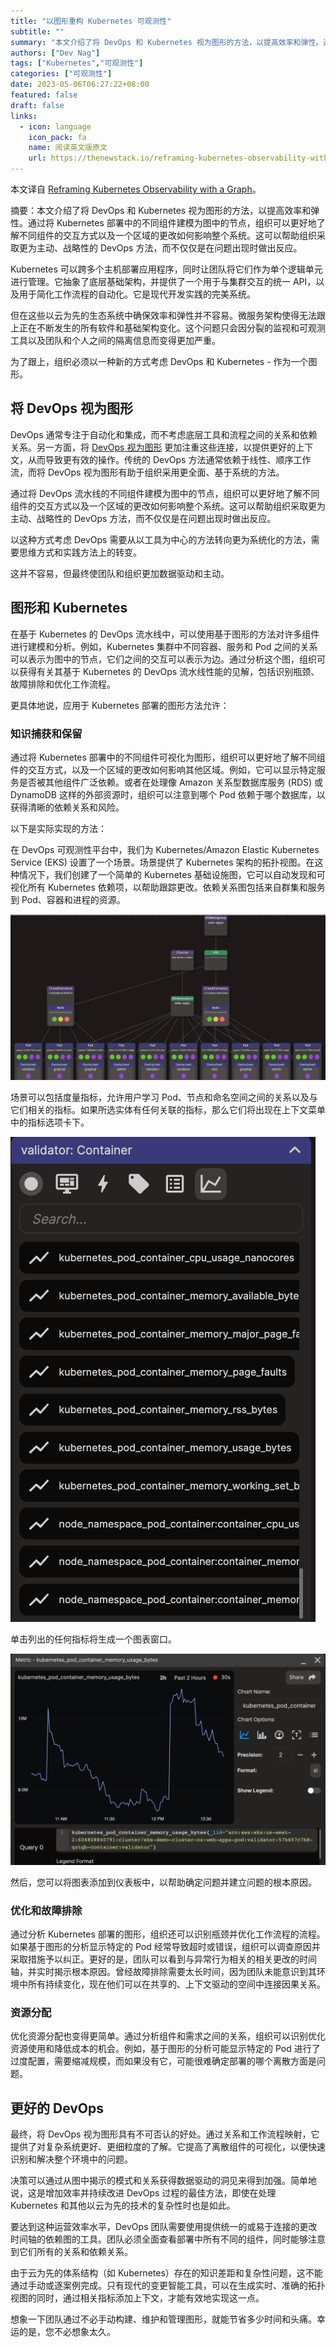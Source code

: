 ```yaml
---
title: "以图形重构 Kubernetes 可观测性"
subtitle: ""
summary: "本文介绍了将 DevOps 和 Kubernetes 视为图形的方法，以提高效率和弹性。通过将 Kubernetes 部署中的不同组件建模为图中的节点，组织可以更好地了解不同组件的交互方式以及一个区域的更改如何影响整个系统。这可以帮助组织采取更为主动、战略性的 DevOps 方法，而不仅仅是在问题出现时做出反应。"
authors: ["Dev Nag"]
tags: ["Kubernetes","可观测性"]
categories: ["可观测性"]
date: 2023-05-06T06:27:22+08:00
featured: false
draft: false
links:
  - icon: language
    icon_pack: fa
    name: 阅读英文版原文
    url: https://thenewstack.io/reframing-kubernetes-observability-with-a-graph/
---
```


本文译自 [Reframing Kubernetes Observability with a Graph](https://thenewstack.io/reframing-kubernetes-observability-with-a-graph/)。

摘要：本文介绍了将 DevOps 和 Kubernetes 视为图形的方法，以提高效率和弹性。通过将 Kubernetes 部署中的不同组件建模为图中的节点，组织可以更好地了解不同组件的交互方式以及一个区域的更改如何影响整个系统。这可以帮助组织采取更为主动、战略性的 DevOps 方法，而不仅仅是在问题出现时做出反应。

Kubernetes 可以跨多个主机部署应用程序，同时让团队将它们作为单个逻辑单元进行管理。它抽象了底层基础架构，并提供了一个用于与集群交互的统一 API，以及用于简化工作流程的自动化。它是现代开发实践的完美系统。

但在这些以云为先的生态系统中确保效率和弹性并不容易。微服务架构使得无法跟上正在不断发生的所有软件和基础架构变化。这个问题只会因分裂的监视和可观测工具以及团队和个人之间的隔离信息而变得更加严重。

为了跟上，组织必须以一种新的方式考虑 DevOps 和 Kubernetes - 作为一个图形。

## 将 DevOps 视为图形

DevOps 通常专注于自动化和集成，而不考虑底层工具和流程之间的关系和依赖关系。另一方面，将 [DevOps 视为图形](https://thenewstack.io/devops-as-a-graph-for-real-time-troubleshooting/) 更加注重这些连接，以提供更好的上下文，从而导致更有效的操作。传统的 DevOps 方法通常依赖于线性、顺序工作流，而将 DevOps 视为图形有助于组织采用更全面、基于系统的方法。

通过将 DevOps 流水线的不同组件建模为图中的节点，组织可以更好地了解不同组件的交互方式以及一个区域的更改如何影响整个系统。这可以帮助组织采取更为主动、战略性的 DevOps 方法，而不仅仅是在问题出现时做出反应。

以这种方式考虑 DevOps 需要从以工具为中心的方法转向更为系统化的方法，需要思维方式和实践方法上的转变。

这并不容易，但最终使团队和组织更加数据驱动和主动。

## 图形和 Kubernetes

在基于 Kubernetes 的 DevOps 流水线中，可以使用基于图形的方法对许多组件进行建模和分析。例如，Kubernetes 集群中不同容器、服务和 Pod 之间的关系可以表示为图中的节点，它们之间的交互可以表示为边。通过分析这个图，组织可以获得有关其基于 Kubernetes 的 DevOps 流水线性能的见解，包括识别瓶颈、故障排除和优化工作流程。

更具体地说，应用于 Kubernetes 部署的图形方法允许：

### 知识捕获和保留

通过将 Kubernetes 部署中的不同组件可视化为图形，组织可以更好地了解不同组件的交互方式，以及一个区域的更改如何影响其他区域。例如，它可以显示特定服务是否被其他组件广泛依赖。或者在处理像 Amazon 关系型数据库服务 (RDS) 或 DynamoDB 这样的外部资源时，组织可以注意到哪个 Pod 依赖于哪个数据库，以获得清晰的依赖关系和风险。

以下是实际实现的方法：

在 DevOps 可观测性平台中，我们为 Kubernetes/Amazon Elastic Kubernetes Service (EKS) 设置了一个场景。场景提供了 Kubernetes 架构的拓扑视图。在这种情况下，我们创建了一个简单的 Kubernetes 基础设施图，它可以自动发现和可视化所有 Kubernetes 依赖项，以帮助跟踪更改。依赖关系图包括来自群集和服务到 Pod、容器和进程的资源。

![](1.jpg)

场景可以包括度量指标，允许用户学习 Pod、节点和命名空间之间的关系以及与它们相关的指标。如果所选实体有任何关联的指标，那么它们将出现在上下文菜单中的指标选项卡下。

![](2.png)

单击列出的任何指标将生成一个图表窗口。

![](3.png)

然后，您可以将图表添加到仪表板中，以帮助确定问题并建立问题的根本原因。

### 优化和故障排除

通过分析 Kubernetes 部署的图形，组织还可以识别瓶颈并优化工作流程的流程。如果基于图形的分析显示特定的 Pod 经常导致超时或错误，组织可以调查原因并采取措施予以纠正。更好的是，团队可以看到与异常行为相关的相关更改的时间轴，并实时揭示根本原因。曾经故障排除需要太长时间，因为团队未能意识到其环境中所有持续变化，现在他们可以在共享的、上下文驱动的空间中连接因果关系。

### 资源分配

优化资源分配也变得更简单。通过分析组件和需求之间的关系，组织可以识别优化资源使用和降低成本的机会。例如，基于图形的分析可能显示特定的 Pod 进行了过度配置，需要缩减规模，而如果没有它，可能很难确定部署的哪个离散方面是问题。

## 更好的 DevOps

最终，将 DevOps 视为图形具有不可否认的好处。通过关系和工作流程映射，它提供了对复杂系统更好、更细粒度的了解。它提高了离散组件的可视化，以便快速识别和解决整个环境中的问题。

决策可以通过从图中揭示的模式和关系获得数据驱动的洞见来得到加强。简单地说，这是增加效率并持续改进 DevOps 过程的最佳方法，即使在处理 Kubernetes 和其他以云为先的技术的复杂性时也是如此。

要达到这种运营效率水平，DevOps 团队需要使用提供统一的或易于连接的更改时间轴的依赖图的工具。团队必须全面查看部署中所有不同的组件，同时能够注意到它们所有的关系和依赖关系。

由于云为先的体系结构（如 Kubernetes）存在的知识差距和复杂性问题，这不能通过手动或逐案例完成。只有现代的变更智能工具，可以在生成实时、准确的拓扑视图的同时，通过相关指标添加上下文，才能有效地实现这一点。

想象一下团队通过不必手动构建、维护和管理图形，就能节省多少时间和头痛。幸运的是，您不必想象太久。